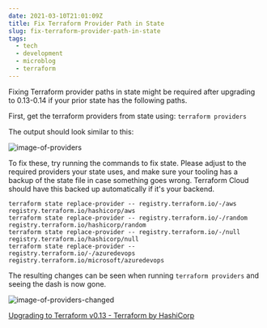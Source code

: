 ```yaml
---
date: 2021-03-10T21:01:09Z
title: Fix Terraform Provider Path in State
slug: fix-terraform-provider-path-in-state
tags:
  - tech
  - development
  - microblog
  - terraform
---
```


Fixing Terraform provider paths in state might be required after upgrading to 0.13-0.14 if your prior state has the following paths.

First, get the terraform providers from state using: `terraform providers`

The output should look similar to this:

![image-of-providers](/images/2021-03-10-microblog-provider-list-01.png)

To fix these, try running the commands to fix state.
Please adjust to the required providers your state uses, and make sure your tooling has a backup of the state file in case something goes wrong.
Terraform Cloud should have this backed up automatically if it's your backend.

```shell
terraform state replace-provider -- registry.terraform.io/-/aws registry.terraform.io/hashicorp/aws
terraform state replace-provider -- registry.terraform.io/-/random registry.terraform.io/hashicorp/random
terraform state replace-provider -- registry.terraform.io/-/null registry.terraform.io/hashicorp/null
terraform state replace-provider -- registry.terraform.io/-/azuredevops registry.terraform.io/microsoft/azuredevops
```

The resulting changes can be seen when running `terraform providers` and seeing the dash is now gone.

![image-of-providers-changed](/images/2021-03-10-microblog-provider-list-02.png)

[Upgrading to Terraform v0.13 - Terraform by HashiCorp](http://bit.ly/3rvFPvr)
